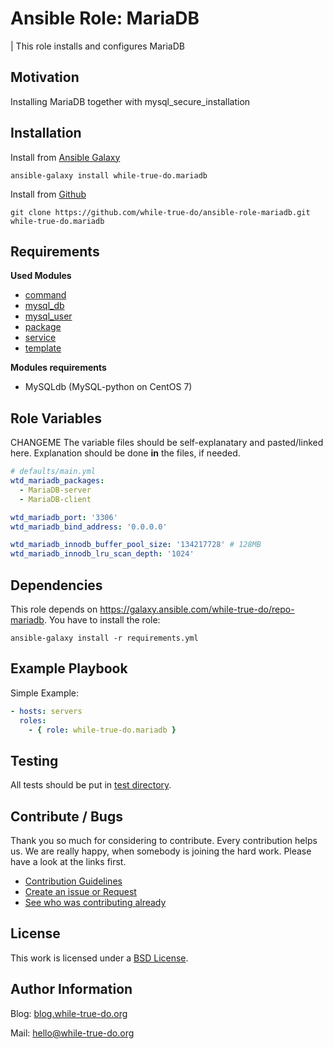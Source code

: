 # Ansible Role: MariaDB 
| This role installs and configures MariaDB

## Motivation

Installing MariaDB together with mysql_secure_installation

## Installation
Install from [Ansible Galaxy](https://galaxy.ansible.com/while-true-do.mariadb)

```
ansible-galaxy install while-true-do.mariadb
```

Install from [Github](https://github.com/while-true-do/ansible-role-mariadb)

```
git clone https://github.com/while-true-do/ansible-role-mariadb.git while-true-do.mariadb
```

## Requirements

**Used Modules**

-   [command](http://docs.ansible.com/ansible/latest/command_module.html)
-   [mysql_db](http://docs.ansible.com/ansible/latest/mysql_db_module.html)
-   [mysql_user](http://docs.ansible.com/ansible/latest/mysql_user_module.html)
-   [package](http://docs.ansible.com/ansible/latest/package_module.html)
-   [service](http://docs.ansible.com/ansible/latest/service_module.html)
-   [template](http://docs.ansible.com/ansible/latest/template_module.html)

**Modules requirements**
-   MySQLdb (MySQL-python on CentOS 7)

## Role Variables
CHANGEME
The variable files should be self-explanatary and pasted/linked here.
Explanation should be done **in** the files, if needed.
```yaml
# defaults/main.yml
wtd_mariadb_packages:
  - MariaDB-server
  - MariaDB-client

wtd_mariadb_port: '3306'
wtd_mariadb_bind_address: '0.0.0.0'

wtd_mariadb_innodb_buffer_pool_size: '134217728' # 128MB
wtd_mariadb_innodb_lru_scan_depth: '1024'
```

## Dependencies
This role depends on https://galaxy.ansible.com/while-true-do/repo-mariadb. You have to install the role:

```
ansible-galaxy install -r requirements.yml
```

## Example Playbook
Simple Example:

```yaml
- hosts: servers 
  roles:
    - { role: while-true-do.mariadb }
```

## Testing
All tests should be put in [test directory](./tests/).

## Contribute / Bugs

Thank you so much for considering to contribute. Every contribution helps us.
We are really happy, when somebody is joining the hard work. Please have a look 
at the links first.

-   [Contribution Guidelines](./docs/CONTRIBUTING.md)
-   [Create an issue or Request](https://github.com/while-true-do/mariadb/issues)
-   [See who was contributing already](https://github.com/while-true-do/mariadb/graphs/contributors)

## License
This work is licensed under a [BSD License](https://opensource.org/licenses/BSD-3-Clause).

## Author Information

Blog: [blog.while-true-do.org](https://blog.while-true-do.org)

Mail: [hello@while-true-do.org](mailto:hello@while-true-do.org)
